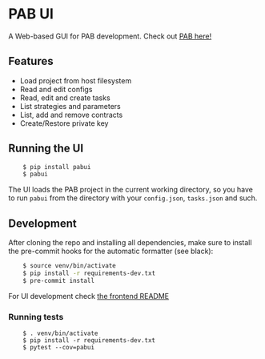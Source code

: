 # PAB UI

A Web-based GUI for PAB development. Check out [PAB here!](https://github.com/manuelpepe/PyAutoBlockchain)


## Features

* Load project from host filesystem
* Read and edit configs
* Read, edit and create tasks
* List strategies and parameters
* List, add and remove contracts
* Create/Restore private key


## Running the UI

```bash
	$ pip install pabui
	$ pabui
```

The UI loads the PAB project in the current working directory, so you have to run `pabui`
from the directory with your `config.json`, `tasks.json` and such. 

## Development

After cloning the repo and installing all dependencies, make sure to install the pre-commit hooks for the
automatic formatter (see black):

```bash
	$ source venv/bin/activate
	$ pip install -r requirements-dev.txt
	$ pre-commit install
```

For UI development check [the frontend README](frontend/README.md)

### Running tests

```
	$ . venv/bin/activate
	$ pip install -r requirements-dev.txt
	$ pytest --cov=pabui
```


